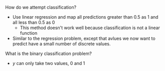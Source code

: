 How do we attempt classification?
- Use linear regression and map all predictions greater than $0.5$ as $1$ and all less than $0.5$ as $0$
	- This method doesn't work well because classification is not a linear function
- Similar to the regression problem, except that avlues we now want to predict have a small number of discrete values.

What is the binary classification problem?
- $y$ can only take two values, $0$ and $1$

